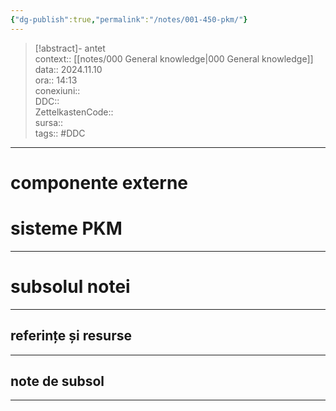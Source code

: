```yaml
---
{"dg-publish":true,"permalink":"/notes/001-450-pkm/"}
---
```


> [!abstract]- antet  
> context:: [[notes/000 General knowledge\|000 General knowledge]] 
> data:: 2024.11.10  
> ora:: 14:13  
> conexiuni::  
> DDC::  
> ZettelkastenCode::  
> sursa::  
> tags:: #DDC    


---

# componente externe  


# sisteme PKM  

  

---
# subsolul notei
---
## referințe și resurse


---
## note de subsol
---


